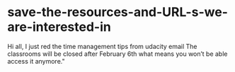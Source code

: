 # save-the-resources-and-URL-s-we-are-interested-in
Hi all, I just red the time management tips from udacity email The classrooms will be closed after February 6th what means you won’t be able access it anymore."
